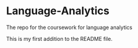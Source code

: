 # Language-Analytics
The repo for the coursework for language analytics

This is my first addition to the README file.